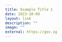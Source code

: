 ```yaml
---
title: Example Title 1
date: 2023-10-09
layout: link
description: ""
image: ""
external: https://gov.sg
---
```

